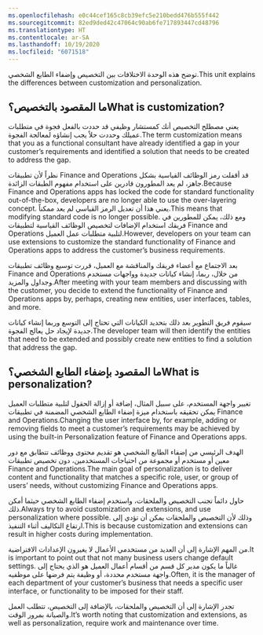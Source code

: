 ```yaml
---
ms.openlocfilehash: e0c44cef165c8cb39efc5e210bedd476b555f442
ms.sourcegitcommit: 82ed9ded42c47064c90ab6fe717893447cd48796
ms.translationtype: HT
ms.contentlocale: ar-SA
ms.lasthandoff: 10/19/2020
ms.locfileid: "6071518"
---
```

<span data-ttu-id="2f505-101">توضح هذه الوحدة الاختلافات بين التخصيص وإضفاء الطابع الشخصي.</span><span class="sxs-lookup"><span data-stu-id="2f505-101">This unit explains the differences between customization and personalization.</span></span>

## <a name="what-is-customization"></a><span data-ttu-id="2f505-102">ما المقصود بالتخصيص؟</span><span class="sxs-lookup"><span data-stu-id="2f505-102">What is customization?</span></span> 

<span data-ttu-id="2f505-103">يعني مصطلح التخصيص أنك كمستشار وظيفي قد حددت بالفعل فجوة في متطلبات عميلك وحددت حلاً يجب إنشاؤه لمعالجة الفجوة.</span><span class="sxs-lookup"><span data-stu-id="2f505-103">The term customization means that you as a functional consultant have already identified a gap in your customer’s requirements and identified a solution that needs to be created to address the gap.</span></span>

<span data-ttu-id="2f505-104">نظراً لأن تطبيقات Finance and Operations قد أقفلت رمز الوظائف القياسية بشكل جاهز، لم يعد المطورون قادرين على استخدام مفهوم الطبقات الزائدة.</span><span class="sxs-lookup"><span data-stu-id="2f505-104">Because Finance and Operations apps has locked the code for standard functionality out-of-the-box, developers are no longer able to use the over-layering concept.</span></span> <span data-ttu-id="2f505-105">يعني هذا أن تعديل الرمز القياسي لم يعد ممكناً.</span><span class="sxs-lookup"><span data-stu-id="2f505-105">This means that modifying standard code is no longer possible.</span></span> <span data-ttu-id="2f505-106">ومع ذلك، يمكن للمطورين في فريقك استخدام الإضافات لتخصيص الوظائف القياسية لتطبيقات Finance and Operations لتلبية متطلبات عمل العميل.</span><span class="sxs-lookup"><span data-stu-id="2f505-106">However, developers on your team can use extensions to customize the standard functionality of Finance and Operations apps to address the customer’s business requirements.</span></span>

<span data-ttu-id="2f505-107">بعد الاجتماع مع أعضاء فريقك والمناقشة مع العميل، قررت توسيع وظائف تطبيقات Finance and Operations من خلال، ربما، إنشاء كيانات جديدة وواجهات مستخدم وجداول والمزيد.</span><span class="sxs-lookup"><span data-stu-id="2f505-107">After meeting with your team members and discussing with the customer, you decide to extend the functionality of Finance and Operations apps by, perhaps, creating new entities, user interfaces, tables, and more.</span></span>

<span data-ttu-id="2f505-108">سيقوم فريق التطوير بعد ذلك بتحديد الكيانات التي تحتاج إلى التوسع وربما إنشاء كيانات جديدة لإيجاد حل يعالج الفجوة.</span><span class="sxs-lookup"><span data-stu-id="2f505-108">The developer team will then identify the entities that need to be extended and possibly create new entities to find a solution that address the gap.</span></span>

## <a name="what-is-personalization"></a><span data-ttu-id="2f505-109">ما المقصود بإضفاء الطابع الشخصي؟</span><span class="sxs-lookup"><span data-stu-id="2f505-109">What is personalization?</span></span>

<span data-ttu-id="2f505-110">تغيير واجهة المستخدم، على سبيل المثال، إضافة أو إزالة الحقول لتلبية متطلبات العميل يمكن تحقيقه باستخدام ميزة إضفاء الطابع الشخصي المضمنة في تطبيقات Finance and Operations.</span><span class="sxs-lookup"><span data-stu-id="2f505-110">Changing the user interface by, for example, adding or removing fields to meet a customer’s requirements may be achieved by using the built-in Personalization feature of Finance and Operations apps.</span></span>

<span data-ttu-id="2f505-111">الهدف الرئيسي من إضفاء الطابع الشخصي هو تقديم محتوى ووظائف تتطابق مع دور معين أو مستخدم أو مجموعة من احتياجات المستخدمين، دون تخصيص تطبيقات Finance and Operations.</span><span class="sxs-lookup"><span data-stu-id="2f505-111">The main goal of personalization is to deliver content and functionality that matches a specific role, user, or group of users’ needs, without customizing Finance and Operations apps.</span></span>

<span data-ttu-id="2f505-112">حاول دائماً تجنب التخصيص والملحقات، واستخدم إضفاء الطابع الشخصي حيثما أمكن ذلك.</span><span class="sxs-lookup"><span data-stu-id="2f505-112">Always try to avoid customization and extensions, and use personalization where possible.</span></span> <span data-ttu-id="2f505-113">وذلك لأن التخصيص والملحقات يمكن أن تؤدي إلى ارتفاع التكاليف أثناء التنفيذ.</span><span class="sxs-lookup"><span data-stu-id="2f505-113">This is because customization and extensions can result in higher costs during implementation.</span></span> 

<span data-ttu-id="2f505-114">من المهم الإشارة إلى أن العديد من مستخدمي الأعمال لا يغيرون الإعدادات الافتراضية.</span><span class="sxs-lookup"><span data-stu-id="2f505-114">It is important to point out that not many business users change default settings.</span></span> <span data-ttu-id="2f505-115">غالباً ما يكون مدير كل قسم من أقسام أعمال العميل هو الذي يحتاج إلى واجهة مستخدم محددة، أو وظيفة يتم فرضها على موظفيه.</span><span class="sxs-lookup"><span data-stu-id="2f505-115">Often, it is the manager of each department of your customer’s business that needs a specific user interface, or functionality to be imposed for their staff.</span></span> 

<span data-ttu-id="2f505-116">تجدر الإشارة إلى أن التخصيص والملحقات، بالإضافة إلى التخصيص، تتطلب العمل والصيانة بمرور الوقت.</span><span class="sxs-lookup"><span data-stu-id="2f505-116">It’s worth noting that customization and extensions, as well as personalization, require work and maintenance over time.</span></span> 

